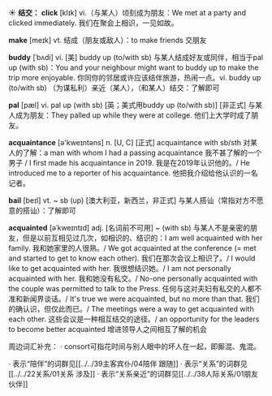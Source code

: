 ☀ <span class="category">**结交：**</span>
<span class="vocabulary">**click**</span> [klɪk] 
<span class="definition">vi.（与某人）顷刻成为朋友：</span>We met at a party and clicked immediately. 我们在聚会上相识，一见如故。

<span class="vocabulary">**make**</span> [meɪk] 
<span class="definition">vt. 结成（朋友或敌人）：</span>to make friends 交朋友
       
<span class="vocabulary">**buddy**</span> [ˈbʌdi]
<span class="definition">vi. [美] buddy up (to/with sb) 与某人结成好友或同伴，相当于pal up (with sb)：</span>You and your neighbour might want to buddy up to make the trip more enjoyable. 你同你的邻居或许应该结伴旅游，热闹一点。<span class="definition">vi. buddy up (to/with sb) （为谋私利）亲近（某人），（和某人）结交：</span>了解即可
           
<span class="vocabulary">**pal**</span> [pæl]
<span class="definition">vi. pal up (with sb) [英；美式用buddy up (to/with sb)] [非正式] 与某人成为朋友：</span>They palled up while they were at college. 他们上大学时成了朋友。

<span class="vocabulary">**acquaintance**</span> [ə'kweɪntəns] 
<span class="definition">n. [U, C] [正式] acquaintance with sb/sth 对某人的了解：</span>a man with whom I had a passing acquaintance 我不甚了解的一个男子 / I first made his acquaintance in 2019. 我是在2019年认识他的。/ He introduced me to a reporter of his acquaintance. 他把我介绍给他认识的一名记者。

<span class="vocabulary">**bail**</span> [beɪl]
<span class="definition">vt. ~ sb (up) [澳大利亚，新西兰，非正式] 与某人搭讪（常指对方不愿意的搭讪）：</span>了解即可
           
<span class="vocabulary">**acquainted**</span> [əˈkweɪntɪd]
<span class="definition">adj. [名词前不可用] ~ (with sb) 与某人不是亲密的朋友，但是以前互相见过几次，如相识的、结识的：</span>I am well acquainted with her family. 我和她家里的人很熟。/ We got acquainted at the conference (= met and started to get to know each other). 我们在那次会议上相识了。/ I would like to get acquainted with her. 我很想结识她。/ I am not personally acquainted with her. 我和她没有私交。/ No-one personally acquainted with the couple was permitted to talk to the Press. 任何与这对夫妇有私交的人都不准和新闻界谈话。/ It's true we were acquainted, but no more than that. 我们的确认识，但仅此而已。/ The meetings were a way to get acquainted with each other. 这些会议是一种相互结交的途径。/ an opportunity for the leaders to become better acquainted 增进领导人之间相互了解的机会

周边词汇补充：
· consort可指花时间与别人眼中的坏人在一起，即厮混、鬼混。

· 表示“陪伴”的词群见[[../../39主客宾仆/04陪伴 跟随]]
· 表示“关系”的词群见[[../../22关系/01关系 涉及]]
· 表示“关系亲近”的词群见[[../../38人际关系/01朋友 伙伴]]